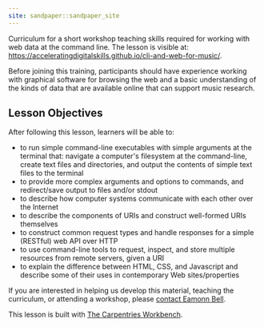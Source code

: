 ```yaml
---
site: sandpaper::sandpaper_site
---
```


Curriculum for a short workshop teaching skills required for working with web data at the command line. The lesson is visible at: https://acceleratingdigitalskills.github.io/cli-and-web-for-music/.

Before joining this training, participants should have experience working with graphical software for browsing the web and a basic understanding of the kinds of data that are available online that can support music research.

## Lesson Objectives

After following this lesson, learners will be able to:

   - to run simple command-line executables with simple arguments at the terminal that: navigate a computer's filesystem at the command-line, create text files and directories, and output the contents of simple text files to the terminal
   - to provide more complex arguments and options to commands, and redirect/save output to files and/or stdout
   - to describe how computer systems communicate with each other over the Internet
   - to describe the components of URIs and construct well-formed URIs themselves
   - to construct common request types and handle responses for a simple (RESTful) web API over HTTP
   - to use command-line tools to request, inspect, and store multiple resources from remote servers, given a URI
   - to explain the difference between HTML, CSS, and Javascript and describe some of their uses in contemporary Web sites/properties

If you are interested in helping us develop this material, teaching the curriculum, or attending a workshop, please [contact Eamonn Bell](mailto:eamonn.bell@durham.ac.uk).

This lesson is built with [The Carpentries Workbench][workbench]. 

[workbench]: https://carpentries.github.io/sandpaper-docs




